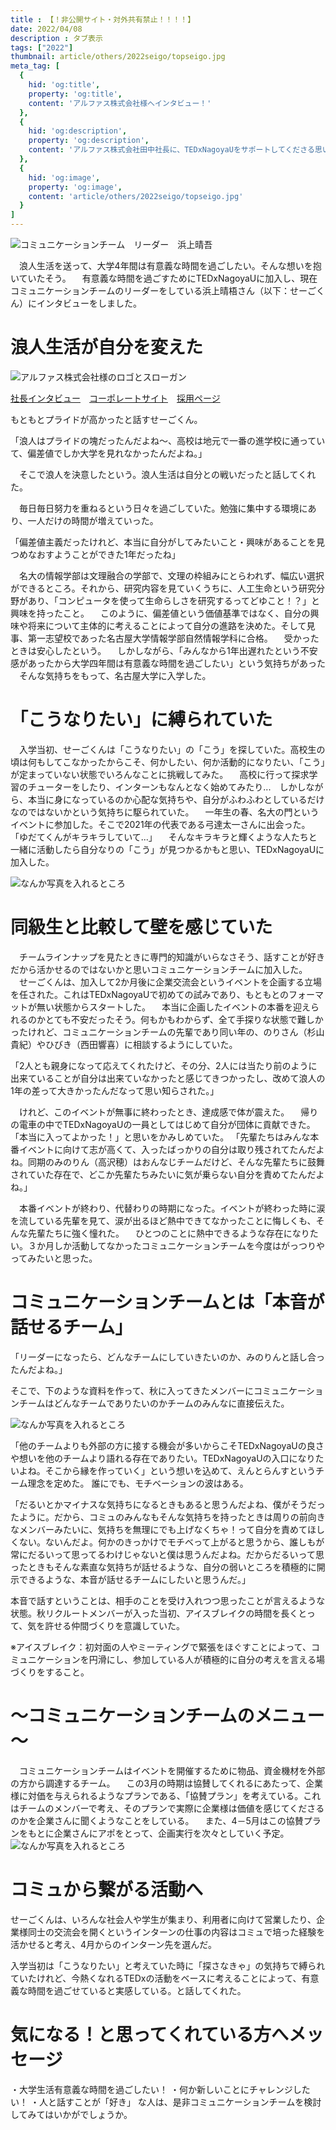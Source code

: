 ```yaml
---
title : 【！非公開サイト・対外共有禁止！！！！】
date: 2022/04/08
description : タブ表示
tags: ["2022"]
thumbnail: article/others/2022seigo/topseigo.jpg
meta_tag: [
  {
    hid: 'og:title',
    property: 'og:title',
    content: 'アルファス株式会社様へインタビュー！'
  },
  {
    hid: 'og:description',
    property: 'og:description',
    content: 'アルファス株式会社田中社長に、TEDxNagoyaUをサポートしてくださる思いを伺いました。'
  },
  {
    hid: 'og:image',
    property: 'og:image',
    content: 'article/others/2022seigo/topseigo.jpg'
  }
]
---
```


![コミュニケーションチーム　リーダー　浜上晴吾](article/partner_interview/alphas/tanaka.jpg)

　浪人生活を送って、大学4年間は有意義な時間を過ごしたい。そんな想いを抱いていたそう。
　有意義な時間を過ごすためにTEDxNagoyaUに加入し、現在コミュニケーションチームのリーダーをしている浜上晴梧さん（以下：せーごくん）にインタビューをしました。


# 浪人生活が自分を変えた

![アルファス株式会社様のロゴとスローガン](article/partner_interview/alphas/ALPHAS_logo_slogan.jpg)

[社長インタビュー](https://www.kenja.tv/president/detkz34zb.html)　[コーポレートサイト](https://alphas.biz/)　[採用ページ](https://alphas-recruit.link/)

もともとプライドが高かったと話すせーごくん。

「浪人はプライドの塊だったんだよね～、高校は地元で一番の進学校に通っていて、偏差値でしか大学を見れなかったんだよね。」

　そこで浪人を決意したという。浪人生活は自分との戦いだったと話してくれた。

　毎日毎日努力を重ねるという日々を過ごしていた。勉強に集中する環境にあり、一人だけの時間が増えていった。

「偏差値主義だったけれど、本当に自分がしてみたいこと・興味があることを見つめなおすようことができた1年だったね」

　名大の情報学部は文理融合の学部で、文理の枠組みにとらわれず、幅広い選択ができるところ。それから、研究内容を見ていくうちに、人工生命という研究分野があり、「コンピュータを使って生命らしさを研究するってどゆこと！？」と興味を持ったこと。
　このように、偏差値という価値基準ではなく、自分の興味や将来について主体的に考えることによって自分の進路を決めた。そして見事、第一志望校であった名古屋大学情報学部自然情報学科に合格。
　受かったときは安心したという。
　しかしながら、「みんなから1年出遅れたという不安感があったから大学四年間は有意義な時間を過ごしたい」という気持ちがあった
　そんな気持ちをもって、名古屋大学に入学した。


# 「こうなりたい」に縛られていた
　入学当初、せーごくんは「こうなりたい」の「こう」を探していた。高校生の頃は何もしてこなかったからこそ、何かしたい、何か活動的になりたい、「こう」が定まっていない状態でいろんなことに挑戦してみた。
　高校に行って探求学習のチューターをしたり、インターンもなんとなく始めてみたり...　しかしながら、本当に身になっているのか心配な気持ちや、自分がふわふわとしているだけなのではないかという気持ちに駆られていた。
　一年生の春、名大の門というイベントに参加した。そこで2021年の代表である弓達太一さんに出会った。
「ゆだてくんがキラキラしていて...」
　そんなキラキラと輝くような人たちと一緒に活動したら自分なりの「こう」が見つかるかもと思い、TEDxNagoyaUに加入した。

![なんか写真を入れるところ](article/partner_interview/alphas/office.jpg)

# 同級生と比較して壁を感じていた
　チームラインナップを見たときに専門的知識がいらなさそう、話すことが好きだから活かせるのではないかと思いコミュニケーションチームに加入した。
　せーごくんは、加入して2か月後に企業交流会というイベントを企画する立場を任された。これはTEDxNagoyaUで初めての試みであり、もともとのフォーマットが無い状態からスタートした。
　本当に企画したイベントの本番を迎えられるのかとても不安だったそう。何もかもわからず、全て手探りな状態で難しかったけれど、コミュニケーションチームの先輩であり同い年の、のりさん（杉山貴紀）やひびき（西田響喜）に相談するようにしていた。

「2人とも親身になって応えてくれたけど、その分、2人には当たり前のように出来ていることが自分は出来ていなかったと感じてきつかったし、改めて浪人の1年の差って大きかったんだなって思い知らされた。」

　けれど、このイベントが無事に終わったとき、達成感で体が震えた。
　帰りの電車の中でTEDxNagoyaUの一員としてはじめて自分が団体に貢献できた。「本当に入ってよかった！」と思いをかみしめていた。
「先輩たちはみんな本番イベントに向けて志が高くて、入ったばっかりの自分は取り残されてたんだよね。同期のみのりん（高沢穂）はおんなじチームだけど、そんな先輩たちに鼓舞されていた存在で、どこか先輩たちみたいに気が乗らない自分を責めてたんだよね。」

　本番イベントが終わり、代替わりの時期になった。イベントが終わった時に涙を流している先輩を見て、涙が出るほど熱中できてなかったことに悔しくも、そんな先輩たちに強く憧れた。
　ひとつのことに熱中できるような存在になりたい。３か月しか活動してなかったコミュニケーションチームを今度はがっつりやってみたいと思った。

# コミュニケーションチームとは「本音が話せるチーム」
「リーダーになったら、どんなチームにしていきたいのか、みのりんと話し合ったんだよね。」

そこで、下のような資料を作って、秋に入ってきたメンバーにコミュニケーションチームはどんなチームでありたいのかチームのみんなに直接伝えた。

![なんか写真を入れるところ](article/partner_interview/alphas/office.jpg)

「他のチームよりも外部の方に接する機会が多いからこそTEDxNagoyaUの良さや想いを他のチームより語れる存在でありたい。TEDxNagoyaUの入口になりたいよね。そこから縁を作っていく」という想いを込めて、えんとらんすというチーム理念を定めた。
誰にでも、モチベーションの波はある。

「だるいとかマイナスな気持ちになるときもあると思うんだよね、僕がそうだったように。だから、コミュのみんなもそんな気持ちを持ったときは周りの前向きなメンバーみたいに、気持ちを無理にでも上げなくちゃ！って自分を責めてほしくない。ないんだよ。何かのきっかけでモチベって上がると思うから、誰しもが常にだるいって思ってるわけじゃないと僕は思うんだよね。だからだるいって思ったときもそんな素直な気持ちが話せるような、自分の弱いところを積極的に開示できるような、本音が話せるチームにしたいと思うんだ。」

本音で話すということは、相手のことを受け入れつつ思ったことが言えるような状態。秋リクルートメンバーが入った当初、アイスブレイクの時間を長くとって、気を許せる仲間づくりを意識していた。

※アイスブレイク：初対面の人やミーティングで緊張をほぐすことによって、コミュニケーションを円滑にし、参加している人が積極的に自分の考えを言える場づくりをすること。
# ～コミュニケーションチームのメニュー～

　コミュニケーションチームはイベントを開催するために物品、資金機材を外部の方から調達するチーム。
　この3月の時期は協賛してくれるにあたって、企業様に対価を与えられるようなプランである、「協賛プラン」を考えている。これはチームのメンバーで考え、そのプランで実際に企業様は価値を感じてくださるのかを企業さんに聞くようなことをしている。
　また、4－5月はこの協賛プランをもとに企業さんにアポをとって、企画実行を次々としていく予定。
![なんか写真を入れるところ](article/partner_interview/alphas/office.jpg)

# コミュから繋がる活動へ
せーごくんは、いろんな社会人や学生が集まり、利用者に向けて営業したり、企業様同士の交流会を開くというインターンの仕事の内容はコミュで培った経験を活かせると考え、4月からのインターン先を選んだ。

入学当初は「こうなりたい」と考えていた時に「探さなきゃ」の気持ちで縛られていたけれど、今熱くなれるTEDxの活動をベースに考えることによって、有意義な時間を過ごせていると実感している。と話してくれた。

# 気になる！と思ってくれている方へメッセージ
・大学生活有意義な時間を過ごしたい！
・何か新しいことにチャレンジしたい！
・人と話すことが「好き」
な人は、是非コミュニケーションチームを検討してみてはいかがでしょうか。
